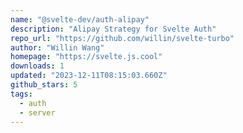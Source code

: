 ```yaml
---
name: "@svelte-dev/auth-alipay"
description: "Alipay Strategy for Svelte Auth"
repo_url: "https://github.com/willin/svelte-turbo"
author: "Willin Wang"
homepage: "https://svelte.js.cool"
downloads: 1
updated: "2023-12-11T08:15:03.660Z"
github_stars: 5
tags: 
  - auth
  - server
---
```

